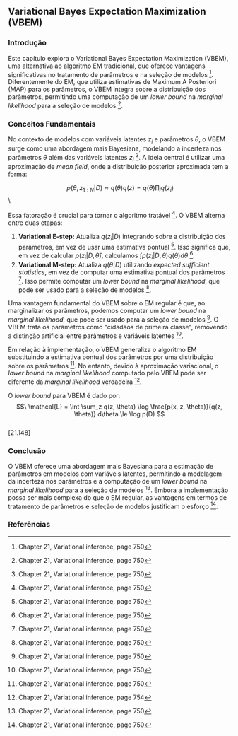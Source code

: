 ## Variational Bayes Expectation Maximization (VBEM)

### Introdução
Este capítulo explora o Variational Bayes Expectation Maximization (VBEM), uma alternativa ao algoritmo EM tradicional, que oferece vantagens significativas no tratamento de parâmetros e na seleção de modelos [^750]. Diferentemente do EM, que utiliza estimativas de Maximum A Posteriori (MAP) para os parâmetros, o VBEM integra sobre a distribuição dos parâmetros, permitindo uma computação de um *lower bound* na *marginal likelihood* para a seleção de modelos [^750].

### Conceitos Fundamentais
No contexto de modelos com variáveis latentes $z_i$ e parâmetros $\theta$, o VBEM surge como uma abordagem mais Bayesiana, modelando a incerteza nos parâmetros $\theta$ além das variáveis latentes $z_i$ [^750]. A ideia central é utilizar uma aproximação de *mean field*, onde a distribuição posterior aproximada tem a forma:

$$\
p(\theta, z_{1:N} | D) \approx q(\theta)q(z) = q(\theta) \prod_i q(z_i)
$$\

Essa fatoração é crucial para tornar o algoritmo tratável [^750]. O VBEM alterna entre duas etapas:

1.  **Variational E-step:** Atualiza $q(z_i|D)$ integrando sobre a distribuição dos parâmetros, em vez de usar uma estimativa pontual [^750]. Isso significa que, em vez de calcular $p(z_i|D, \hat{\theta})$, calculamos $\int p(z_i|D, \theta) q(\theta) d\theta$ [^750].
2.  **Variational M-step:** Atualiza $q(\theta|D)$ utilizando *expected sufficient statistics*, em vez de computar uma estimativa pontual dos parâmetros [^750]. Isso permite computar um *lower bound* na *marginal likelihood*, que pode ser usado para a seleção de modelos [^750].

Uma vantagem fundamental do VBEM sobre o EM regular é que, ao marginalizar os parâmetros, podemos computar um *lower bound* na *marginal likelihood*, que pode ser usado para a seleção de modelos [^750]. O VBEM trata os parâmetros como "cidadãos de primeira classe", removendo a distinção artificial entre parâmetros e variáveis latentes [^750].

Em relação à implementação, o VBEM generaliza o algoritmo EM substituindo a estimativa pontual dos parâmetros por uma distribuição sobre os parâmetros [^750]. No entanto, devido à aproximação variacional, o *lower bound* na *marginal likelihood* computado pelo VBEM pode ser diferente da *marginal likelihood* verdadeira [^754].

O *lower bound* para VBEM é dado por:
$$\
\mathcal{L} = \int \sum_z q(z, \theta) \log \frac{p(x, z, \theta)}{q(z, \theta)} d\theta \le \log p(D)
$$\
[21.148]

### Conclusão
O VBEM oferece uma abordagem mais Bayesiana para a estimação de parâmetros em modelos com variáveis latentes, permitindo a modelagem da incerteza nos parâmetros e a computação de um *lower bound* na *marginal likelihood* para a seleção de modelos [^750]. Embora a implementação possa ser mais complexa do que o EM regular, as vantagens em termos de tratamento de parâmetros e seleção de modelos justificam o esforço [^750].

### Referências
[^750]: Chapter 21, Variational inference, page 750
[^754]: Chapter 21, Variational inference, page 754

<!-- END -->